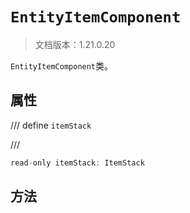 # `EntityItemComponent`

> 文档版本：1.21.0.20

`EntityItemComponent`类。

## 属性

/// define
`itemStack`


///

```js
read-only itemStack: ItemStack
```


## 方法
